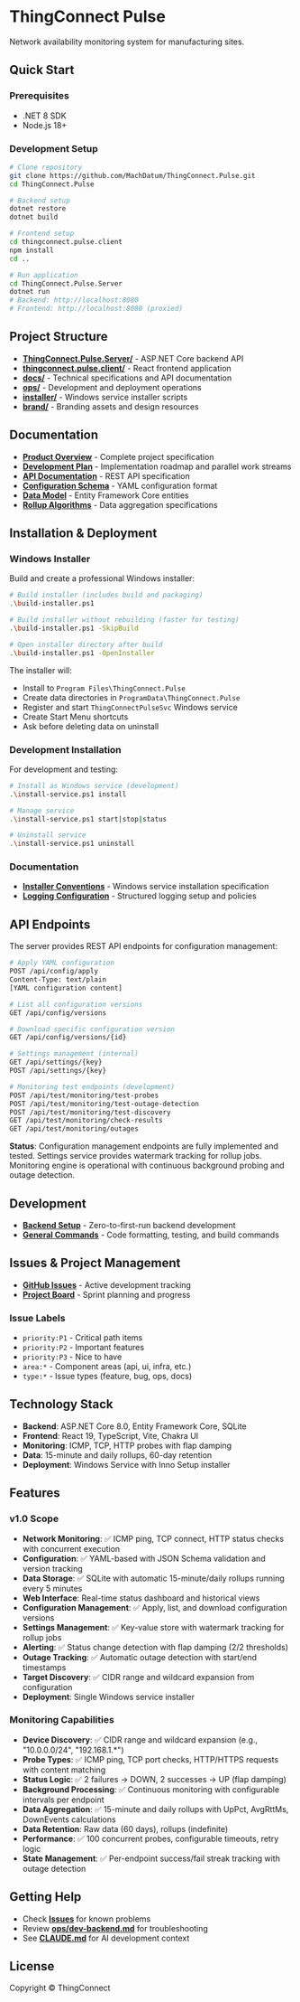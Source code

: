 # ThingConnect Pulse

Network availability monitoring system for manufacturing sites.

## Quick Start

### Prerequisites
- .NET 8 SDK
- Node.js 18+

### Development Setup

```bash
# Clone repository
git clone https://github.com/MachDatum/ThingConnect.Pulse.git
cd ThingConnect.Pulse

# Backend setup
dotnet restore
dotnet build

# Frontend setup  
cd thingconnect.pulse.client
npm install
cd ..

# Run application
cd ThingConnect.Pulse.Server
dotnet run
# Backend: http://localhost:8080
# Frontend: http://localhost:8080 (proxied)
```

## Project Structure

- **[ThingConnect.Pulse.Server/](./ThingConnect.Pulse.Server/)** - ASP.NET Core backend API
- **[thingconnect.pulse.client/](./thingconnect.pulse.client/)** - React frontend application
- **[docs/](./docs/)** - Technical specifications and API documentation
- **[ops/](./ops/)** - Development and deployment operations
- **[installer/](./installer/)** - Windows service installer scripts
- **[brand/](./brand/)** - Branding assets and design resources

## Documentation

- **[Product Overview](./ONE_PAGER.MD)** - Complete project specification
- **[Development Plan](./DEVELOPMENT_PLAN.md)** - Implementation roadmap and parallel work streams
- **[API Documentation](./docs/openapi.yaml)** - REST API specification
- **[Configuration Schema](./docs/config.schema.json)** - YAML configuration format
- **[Data Model](./docs/data-model.cs)** - Entity Framework Core entities
- **[Rollup Algorithms](./docs/rollup-spec.md)** - Data aggregation specifications

## Installation & Deployment

### Windows Installer

Build and create a professional Windows installer:

```bash
# Build installer (includes build and packaging)
.\build-installer.ps1

# Build installer without rebuilding (faster for testing)
.\build-installer.ps1 -SkipBuild

# Open installer directory after build
.\build-installer.ps1 -OpenInstaller
```

The installer will:
- Install to `Program Files\ThingConnect.Pulse`
- Create data directories in `ProgramData\ThingConnect.Pulse`
- Register and start `ThingConnectPulseSvc` Windows service
- Create Start Menu shortcuts
- Ask before deleting data on uninstall

### Development Installation

For development and testing:

```bash
# Install as Windows service (development)
.\install-service.ps1 install

# Manage service
.\install-service.ps1 start|stop|status

# Uninstall service  
.\install-service.ps1 uninstall
```

### Documentation

- **[Installer Conventions](./docs/installer-map.md)** - Windows service installation specification
- **[Logging Configuration](./docs/logging.md)** - Structured logging setup and policies

## API Endpoints

The server provides REST API endpoints for configuration management:

```bash
# Apply YAML configuration
POST /api/config/apply
Content-Type: text/plain
[YAML configuration content]

# List all configuration versions  
GET /api/config/versions

# Download specific configuration version
GET /api/config/versions/{id}

# Settings management (internal)
GET /api/settings/{key}
POST /api/settings/{key}

# Monitoring test endpoints (development)
POST /api/test/monitoring/test-probes
POST /api/test/monitoring/test-outage-detection
POST /api/test/monitoring/test-discovery
GET /api/test/monitoring/check-results
GET /api/test/monitoring/outages
```

**Status**: Configuration management endpoints are fully implemented and tested. Settings service provides watermark tracking for rollup jobs. Monitoring engine is operational with continuous background probing and outage detection.

## Development

- **[Backend Setup](./ops/dev-backend.md)** - Zero-to-first-run backend development
- **[General Commands](./ops/dev.md)** - Code formatting, testing, and build commands

## Issues & Project Management

- **[GitHub Issues](https://github.com/MachDatum/ThingConnect.Pulse/issues)** - Active development tracking
- **[Project Board](https://github.com/MachDatum/ThingConnect.Pulse/projects)** - Sprint planning and progress

### Issue Labels
- `priority:P1` - Critical path items
- `priority:P2` - Important features  
- `priority:P3` - Nice to have
- `area:*` - Component areas (api, ui, infra, etc.)
- `type:*` - Issue types (feature, bug, ops, docs)

## Technology Stack

- **Backend**: ASP.NET Core 8.0, Entity Framework Core, SQLite
- **Frontend**: React 19, TypeScript, Vite, Chakra UI
- **Monitoring**: ICMP, TCP, HTTP probes with flap damping
- **Data**: 15-minute and daily rollups, 60-day retention
- **Deployment**: Windows Service with Inno Setup installer

## Features

### v1.0 Scope
- **Network Monitoring**: ✅ ICMP ping, TCP connect, HTTP status checks with concurrent execution
- **Configuration**: ✅ YAML-based with JSON Schema validation and version tracking
- **Data Storage**: ✅ SQLite with automatic 15-minute/daily rollups running every 5 minutes
- **Web Interface**: Real-time status dashboard and historical views
- **Configuration Management**: ✅ Apply, list, and download configuration versions
- **Settings Management**: ✅ Key-value store with watermark tracking for rollup jobs
- **Alerting**: ✅ Status change detection with flap damping (2/2 thresholds)
- **Outage Tracking**: ✅ Automatic outage detection with start/end timestamps
- **Target Discovery**: ✅ CIDR range and wildcard expansion from configuration
- **Deployment**: Single Windows service installer

### Monitoring Capabilities
- **Device Discovery**: ✅ CIDR range and wildcard expansion (e.g., "10.0.0.0/24", "192.168.1.*")
- **Probe Types**: ✅ ICMP ping, TCP port checks, HTTP/HTTPS requests with content matching
- **Status Logic**: ✅ 2 failures → DOWN, 2 successes → UP (flap damping)
- **Background Processing**: ✅ Continuous monitoring with configurable intervals per endpoint
- **Data Aggregation**: ✅ 15-minute and daily rollups with UpPct, AvgRttMs, DownEvents calculations
- **Data Retention**: Raw data (60 days), rollups (indefinite) 
- **Performance**: ✅ 100 concurrent probes, configurable timeouts, retry logic
- **State Management**: ✅ Per-endpoint success/fail streak tracking with outage detection

## Getting Help

- Check **[Issues](https://github.com/MachDatum/ThingConnect.Pulse/issues)** for known problems
- Review **[ops/dev-backend.md](./ops/dev-backend.md)** for troubleshooting
- See **[CLAUDE.md](./CLAUDE.md)** for AI development context

## License

Copyright © ThingConnect
